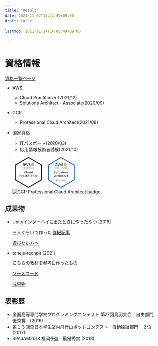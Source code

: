 ```yaml
---
title: "Result"
date: 2021-11-02T14:13:49+09:00
draft: false

lastmod: 2021-11-14T16:05:49+09:00

---
```

# 資格情報
[資格一覧ページ](https://scq.io/cUNtmka)
* AWS
    * Cloud Practitioner (2021/12)
    * Solutions Architect - Associate(2020/09)

* GCP
    *  Professional Cloud Architect(2021/08)
    
* 国家資格
    * ITパスポート(2020/03)
    * 応用情報技術者試験(2021/10)

    ![Cloud Practioner](/img/aws-certified-cloud-practitioner.png)
    ![solution architect bagde](/img/aws-certified-solutions-architect-associate.png)
    ![GCP Professional Cloud Architect badge](https://api.accredible.com/v1/frontend/credential_website_embed_image/badge/37001867)
## 成果物
* Unityインターハイに出たときに作ったやつ [2016]

    三人ぐらいで作った
    [詳細記事](https://kawakawa.hatenablog.com/entry/2016/10/16/Unity%E3%82%A4%E3%83%B3%E3%82%BF%E3%83%BC%E3%83%8F%E3%82%A42016%E4%BA%88%E9%81%B8%E5%8F%82%E5%8A%A0%E8%A8%98)

    [遊びたい方へ](https://drive.google.com/open?id=0B-BqTsJYQqN5MWxDM3A0aGo4Vkk)

* tonejs-techpit [2021]

    こちらの[教材](https://www.techpit.jp/courses/60)を参考に作ったもの

    [ソースコード](https://github.com/nakashimamasaya/tonejs-techpit)

    [成果物](https://nakashimamasaya.github.io/tonejs-techpit/)

## 表彰歴
* 全国高等専門学校プログラミングコンテスト 第27回鳥羽大会　自由部門　優秀賞　(2016)
* 第１３回全日本学生室内飛行ロボットコンテスト　自動操縦部門　２位 (2017)
* SPAJAM2018 福岡予選　最優秀賞 (2018)